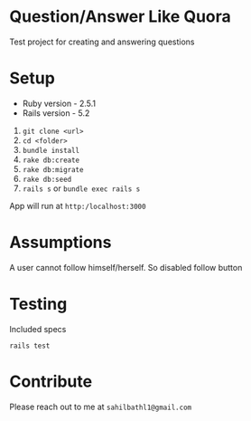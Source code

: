 # Question/Answer Like Quora

Test project for creating and answering questions

# Setup

- Ruby version - 2.5.1
- Rails version - 5.2

1. `git clone <url>`
2. `cd <folder>`
3. `bundle install`
4. `rake db:create`
5. `rake db:migrate`
6. `rake db:seed`
7. `rails s` or `bundle exec rails s`

App will run at `http:/localhost:3000`

# Assumptions

A user cannot follow himself/herself. So disabled follow button

# Testing

Included specs

`rails test`

# Contribute

Please reach out to me at `sahilbathl1@gmail.com`
